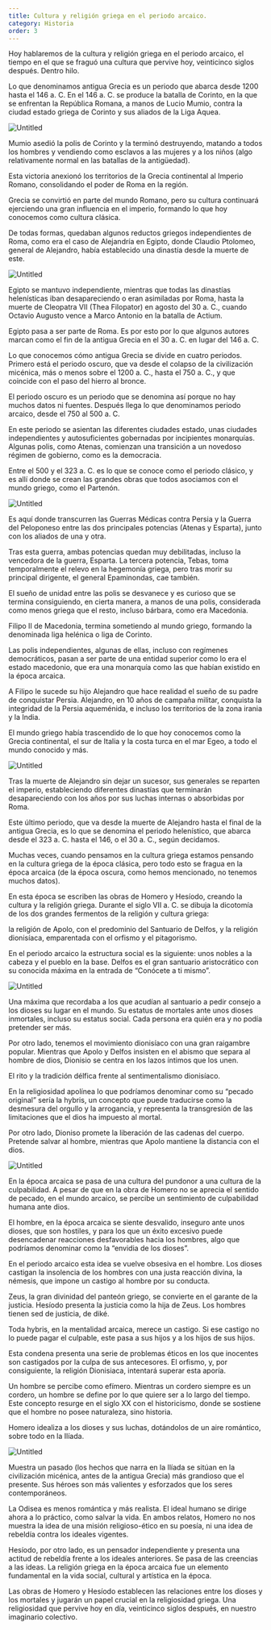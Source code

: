 ```yaml
---
title: Cultura y religión griega en el periodo arcaico.
category: Historia
order: 3
---
```


Hoy hablaremos de la cultura y religión griega en el periodo arcaico, el tiempo en el que se fraguó una cultura que pervive hoy, veinticinco siglos después. Dentro hilo.

Lo que denominamos antigua Grecia es un periodo que abarca desde 1200 hasta el 146 a. C. En el 146 a. C. se produce la batalla de Corinto, en la que se enfrentan la República Romana, a manos de Lucio Mumio, contra la ciudad estado griega de Corinto y sus aliados de la Liga Aquea. 

![Untitled]({{site.baseurl}}/images/Cultura%20y%20religion%20griega%20en%20el%20periodo%20arcaico%20c3efa9b3b4614c07a15c86b55cab766c/Untitled.png)

Mumio asedió la polis de Corinto y la terminó destruyendo, matando a todos los hombres y vendiendo como esclavos a las mujeres y a los niños (algo relativamente normal en las batallas de la antigüedad).

Esta victoria anexionó los territorios de la Grecia continental al Imperio Romano, consolidando el poder de Roma en la región. 

Grecia se convirtió en parte del mundo Romano, pero su cultura continuará ejerciendo una gran influencia en el imperio, formando lo que hoy conocemos como cultura clásica. 

De todas formas, quedaban algunos reductos griegos independientes de Roma, como era el caso de Alejandría en Egipto, donde Claudio Ptolomeo, general de Alejandro, había establecido una dinastía desde la muerte de este. 

![Untitled]({{site.baseurl}}/images/Cultura%20y%20religion%20griega%20en%20el%20periodo%20arcaico%20c3efa9b3b4614c07a15c86b55cab766c/Untitled%201.png)

Egipto se mantuvo independiente, mientras que todas las dinastías helenísticas iban desapareciendo o eran asimiladas por Roma, hasta la muerte de Cleopatra VII (Thea Filopator) en agosto del 30 a. C., cuando Octavio Augusto vence a Marco Antonio en la batalla de Actium. 

Egipto pasa a ser parte de Roma. Es por esto por lo que algunos autores marcan como el fin de la antigua Grecia en el 30 a. C. en lugar del 146 a. C.

Lo que conocemos cómo antigua Grecia se divide en cuatro periodos. Primero está el periodo oscuro, que va desde el colapso de la civilización micénica, más o menos sobre el 1200 a. C., hasta el 750 a. C., y que coincide con el paso del hierro al bronce. 

El periodo oscuro es un periodo que se denomina así porque no hay muchos datos ni fuentes. Después llega lo que denominamos periodo arcaico, desde el 750 al 500 a. C. 

En este periodo se asientan las diferentes ciudades estado, unas ciudades independientes y autosuficientes gobernadas por incipientes monarquías. Algunas polis, como Atenas, comienzan una transición a un novedoso régimen de gobierno, como es la democracia. 

Entre el 500 y el 323 a. C. es lo que se conoce como el periodo clásico, y es allí donde se crean las grandes obras que todos asociamos con el mundo griego, como el Partenón. 

![Untitled]({{site.baseurl}}/images/Cultura%20y%20religion%20griega%20en%20el%20periodo%20arcaico%20c3efa9b3b4614c07a15c86b55cab766c/Untitled%202.png)

Es aquí donde transcurren las Guerras Médicas contra Persia y la Guerra del Peloponeso entre las dos principales potencias (Atenas y Esparta), junto con los aliados de una y otra. 

Tras esta guerra, ambas potencias quedan muy debilitadas, incluso la vencedora de la guerra, Esparta. La tercera potencia, Tebas, toma temporalmente el relevo en la hegemonía griega, pero tras morir su principal dirigente, el general Epaminondas, cae también. 

El sueño de unidad entre las polis se desvanece y es curioso que se termina consiguiendo, en cierta manera, a manos de una polis, considerada como menos griega que el resto, incluso bárbara, como era Macedonia. 

Filipo II de Macedonia, termina sometiendo al mundo griego, formando la denominada liga helénica o liga de Corinto. 

Las polis independientes, algunas de ellas, incluso con regímenes democráticos, pasan a ser parte de una entidad superior como lo era el estado macedonio, que era una monarquía como las que habían existido en la época arcaica. 

A Filipo le sucede su hijo Alejandro que hace realidad el sueño de su padre de conquistar Persia. Alejandro, en 10 años de campaña militar, conquista la integridad de la Persia aqueménida, e incluso los territorios de la zona irania y la India. 

El mundo griego había trascendido de lo que hoy conocemos como la Grecia continental, el sur de Italia y la costa turca en el mar Egeo, a todo el mundo conocido y más. 

![Untitled]({{site.baseurl}}/images/Cultura%20y%20religion%20griega%20en%20el%20periodo%20arcaico%20c3efa9b3b4614c07a15c86b55cab766c/Untitled%203.png)

Tras la muerte de Alejandro sin dejar un sucesor, sus generales se reparten el imperio, estableciendo diferentes dinastías que terminarán desapareciendo con los años por sus luchas internas o absorbidas por Roma. 

Este último periodo, que va desde la muerte de Alejandro hasta el final de la antigua Grecia, es lo que se denomina el periodo helenístico, que abarca desde el 323 a. C. hasta el 146, o el 30 a. C., según decidamos.

Muchas veces, cuando pensamos en la cultura griega estamos pensando en la cultura griega de la época clásica, pero todo esto se fragua en la época arcaica (de la época oscura, como hemos mencionado, no tenemos muchos datos). 

En esta época se escriben las obras de Homero y Hesíodo, creando la cultura y la religión griega. Durante el siglo VII a. C. se dibuja la dicotomía de los dos grandes fermentos de la religión y cultura griega: 

la religión de Apolo, con el predominio del Santuario de Delfos, y la religión dionisíaca, emparentada con el orfismo y el pitagorismo.

En el periodo arcaico la estructura social es la siguiente: unos nobles a la cabeza y el pueblo en la base. Delfos es el gran santuario aristocrático con su conocida máxima en la entrada de “Conócete a ti mismo”. 

![Untitled]({{site.baseurl}}/images/Cultura%20y%20religion%20griega%20en%20el%20periodo%20arcaico%20c3efa9b3b4614c07a15c86b55cab766c/Untitled%204.png)

Una máxima que recordaba a los que acudían al santuario a pedir consejo a los dioses su lugar en el mundo. Su estatus de mortales ante unos dioses inmortales, incluso su estatus social. Cada persona era quién era y no podía pretender ser más.

Por otro lado, tenemos el movimiento dionisíaco con una gran raigambre popular. Mientras que Apolo y Delfos insisten en el abismo que separa al hombre de dios, Dionisio se centra en los lazos íntimos que los unen. 

El rito y la tradición délfica frente al sentimentalismo dionisíaco. 

En la religiosidad apolínea lo que podríamos denominar como su “pecado original” sería la hybris, un concepto que puede traducirse como la desmesura del orgullo y la arrogancia, y representa la transgresión de las limitaciones que el dios ha impuesto al mortal. 

Por otro lado, Dioniso promete la liberación de las cadenas del cuerpo. Pretende salvar al hombre, mientras que Apolo mantiene la distancia con el dios.

![Untitled]({{site.baseurl}}/images/Cultura%20y%20religion%20griega%20en%20el%20periodo%20arcaico%20c3efa9b3b4614c07a15c86b55cab766c/Untitled%205.png)

En la época arcaica se pasa de una cultura del pundonor a una cultura de la culpabilidad. A pesar de que en la obra de Homero no se aprecia el sentido de pecado, en el mundo arcaico, se percibe un sentimiento de culpabilidad humana ante dios. 

El hombre, en la época arcaica se siente desvalido, inseguro ante unos dioses, que son hostiles, y para los que un éxito excesivo puede desencadenar reacciones desfavorables hacia los hombres, algo que podríamos denominar como la “envidia de los dioses”. 

En el periodo arcaico esta idea se vuelve obsesiva en el hombre. Los dioses castigan la insolencia de los hombres con una justa reacción divina, la némesis, que impone un castigo al hombre por su conducta. 

Zeus, la gran divinidad del panteón griego, se convierte en el garante de la justicia. Hesíodo presenta la justicia como la hija de Zeus. Los hombres tienen sed de justicia, de diké. 

Toda hybris, en la mentalidad arcaica, merece un castigo. Si ese castigo no lo puede pagar el culpable, este pasa a sus hijos y a los hijos de sus hijos. 

Esta condena presenta una serie de problemas éticos en los que inocentes son castigados por la culpa de sus antecesores. El orfismo, y, por consiguiente, la religión Dionisiaca, intentará superar esta aporía.

Un hombre se percibe como efímero. Mientras un cordero siempre es un cordero, un hombre se define por lo que quiere ser a lo largo del tiempo. Este concepto resurge en el siglo XX con el historicismo, donde se sostiene que el hombre no posee naturaleza, sino historia.

Homero idealiza a los dioses y sus luchas, dotándolos de un aire romántico, sobre todo en la Ilíada. 

![Untitled]({{site.baseurl}}/images/Cultura%20y%20religion%20griega%20en%20el%20periodo%20arcaico%20c3efa9b3b4614c07a15c86b55cab766c/Untitled%206.png)

Muestra un pasado (los hechos que narra en la Ilíada se sitúan en la civilización micénica, antes de la antigua Grecia) más grandioso que el presente. Sus héroes son más valientes y esforzados que los seres contemporáneos. 

La Odisea es menos romántica y más realista. El ideal humano se dirige ahora a lo práctico, como salvar la vida. En ambos relatos, Homero no nos muestra la idea de una misión religioso-ético en su poesía, ni una idea de rebeldía contra los ideales vigentes. 

Hesíodo, por otro lado, es un pensador independiente y presenta una actitud de rebeldía frente a los ideales anteriores. Se pasa de las creencias a las ideas.
La religión griega en la época arcaica fue un elemento fundamental en la vida social, cultural y artística en la época. 

Las obras de Homero y Hesíodo establecen las relaciones entre los dioses y los mortales y jugarán un papel crucial en la religiosidad griega. Una religiosidad que pervive hoy en día, veinticinco siglos después, en nuestro imaginario colectivo.